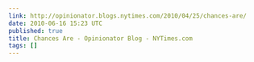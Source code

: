 ```yaml
---
link: http://opinionator.blogs.nytimes.com/2010/04/25/chances-are/
date: 2010-06-16 15:23 UTC
published: true
title: Chances Are - Opinionator Blog - NYTimes.com
tags: []
---
```



